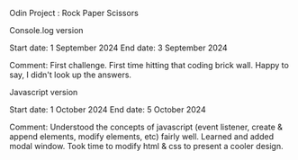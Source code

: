 Odin Project : Rock Paper Scissors 

Console.log version

Start date: 1 September 2024
End date: 3 September 2024

Comment: First challenge. First time hitting that coding brick wall. Happy to say, I didn't look up the answers. 

Javascript version

Start date: 1 October 2024
End date: 5 October 2024

Comment: Understood the concepts of javascript (event listener, create & append elements, modify elements, etc) fairly well. Learned and added modal window. Took time to modify html & css to present a cooler design.

